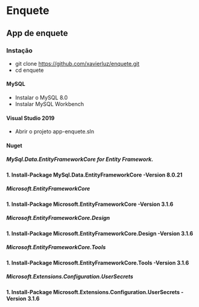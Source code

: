 # Enquete #
## App de enquete ##
### Instação ###

* git clone https://github.com/xavierluz/enquete.git 
* cd enquete 
#### MySQL ####
* Instalar o MySQL 8.0
* Instalar MySQL Workbench

#### Visual Studio 2019 ####
* Abrir o projeto app-enquete.sln
#### Nuget ####
##### MySql.Data.EntityFrameworkCore for Entity Framework. #####
**1. Install-Package MySql.Data.EntityFrameworkCore -Version 8.0.21**
##### Microsoft.EntityFrameworkCore #####
**1. Install-Package Microsoft.EntityFrameworkCore -Version 3.1.6**
##### Microsoft.EntityFrameworkCore.Design #####
**1. Install-Package Microsoft.EntityFrameworkCore.Design -Version 3.1.6**
##### Microsoft.EntityFrameworkCore.Tools #####
**1. Install-Package Microsoft.EntityFrameworkCore.Tools -Version 3.1.6**
##### Microsoft.Extensions.Configuration.UserSecrets #####
**1. Install-Package Microsoft.Extensions.Configuration.UserSecrets -Version 3.1.6**
